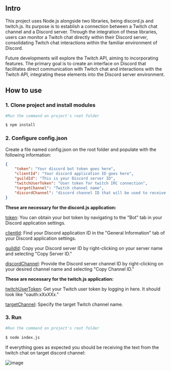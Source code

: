 ## Intro

This project uses Node.js alongside two libraries, being discord.js and twitch.js. Its purpose is to establish a connection between a Twitch chat channel and a Discord server. Through the integration of these libraries, users can monitor a Twitch chat directly within their Discord server, consolidating Twitch chat interactions within the familiar environment of Discord.

Future developments will explore the Twitch API, aiming to incorporating features. The primary goal is to create an interface on Discord that facilitates direct communication with Twitch chat and interactions with the Twitch API, integrating these elements into the Discord server environment.

## How to use

### 1. Clone project and install modules

```bash
#Run the command on project's root folder

$ npm install
```

### 2. Configure config.json

Create a file named config.json on the root folder and populate with the following information:

```json
{	
	"token": "Your discord bot token goes here",
	"clientId": "Your discord application ID goes here",
	"guildId": "This is your Discord server ID",
	"twitchUserToken": "User token for twitch IRC connection",
	"targetChannel": "Twitch channel name",
	"discordChannel": "discord channel ID that will be used to receive twitch chat messages"
}
```

**These are necessary for the discord.js application:**
<br>

[token](https://i.imgur.com/grBBTIy.png): You can obtain your bot token by navigating to the "Bot" tab in your Discord application settings. 

[clientId](https://i.imgur.com/u67WoGq.png): Find your Discord application ID in the "General Information" tab of your Discord application settings. 

[guildId](https://i.imgur.com/qKGsMnX.mp4): Copy your Discord server ID by right-clicking on your server name and selecting "Copy Server ID."

[discordChannel](https://i.imgur.com/6fSVSN1.mp4): Provide the Discord server channel ID by right-clicking on your desired channel name and selecting "Copy Channel ID."


**These are necessary for the twitch.js application:**
<br>

[twitchUserToken](https://twitchapps.com/tmi/): Get your Twitch user token by logging in here. It should look like "oauth:xXxXXx."

[targetChannel](https://i.imgur.com/UjIKXM1): Specify the target Twitch channel name.


### 3. Run

```bash
#Run the command on project's root folder

$ node index.js
```

If everything goes as expected you should be receiving the text from the twitch chat on target discord channel:

![image](https://github.com/bianchi-ed/Twitch-chat-for-Discord/assets/134458207/04d5dd92-9a5f-4af3-960f-a395ca0b8a05)

